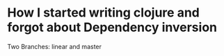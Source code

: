 # How I started writing clojure and forgot about Dependency inversion

Two Branches:  linear and master
